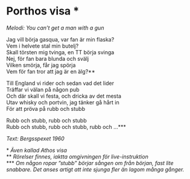 # Porthos visa \*

_Melodi: You can’t get a man with a gun_

Jag vill börja gasqua, var fan är min flaska?  
Vem i helvete stal min butelj?  
Skall törsten mig tvinga, en TT börja svinga  
Nej, för fan bara blunda och svälj  
Vilken smörja, får jag spörja  
Vem för fan tror att jag är en älg?\*\*

Till England vi rider och sedan vad det lider  
Träffar vi välan på någon pub  
Och där skall vi festa, och dricka av det mesta  
Utav whisky och portvin, jag tänker gå hårt in  
För att pröva på rubb och stubb

Rubb och stubb, rubb och stubb  
Rubb och stubb, rubb och stubb, rubb och ...\*\*\*

_Text: Bergsspexet 1960_

\* _Även kallad Athos visa_  
\*\* _Rörelser finnes, iaktta omgivningen för live-instruktion_  
\*\*\* _Om någon ropar ”stubb” börjar sången om från början, fast lite snabbare. Det anses artigt att inte sjunga fler än lagom många gånger._

